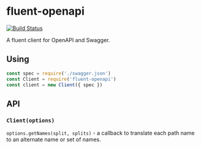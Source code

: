 # fluent-openapi

[![Build Status][build]](https://travis-ci.org/silasbw/fluent-openapi)

[build]: https://travis-ci.org/silasbw/fluent-openapi.svg?branch=master

A fluent client for OpenAPI and Swagger.

## Using

```js
const spec = require('./swagger.json')
const Client = require('fluent-openapi')
const client = new Client({ spec })
```

## API

### `Client(options)`

`options.getNames(split, splits)` - a callback to translate each path
name to an alternate name or set of names.
